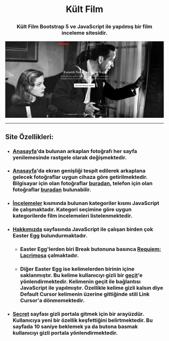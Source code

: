 # <p style="text-align: center"> Kült Film </p>
### <p style="text-align: center"> Kült Film Bootstrap 5 ve JavaScript ile yapılmış bir film inceleme sitesidir. </p>

![Homepage](/img/readme/1.png)

---

## Site Özellikleri:
* ### [Anasayfa](https://kutluhanazafli.github.io/KultFilm/index.html)'da bulunan arkaplan fotoğrafı her sayfa yenilemesinde rastgele olarak değişmektedir.
* ### [Anasayfa](https://kutluhanazafli.github.io/KultFilm/index.html)'da ekran genişliği tespit edilerek arkaplana gelecek fotoğraflar uygun cihaza göre getirilmektedir. Bilgisayar için olan fotoğraflar [buradan](https://github.com/kutluhanazafli/KultFilm/tree/main/img), telefon için olan fotoğraflar [buradan](https://github.com/kutluhanazafli/KultFilm/tree/main/img/mobilecover) bulunabilir.
*  ### [İncelemeler](https://kutluhanazafli.github.io/KultFilm/reviews.html) kısmında bulunan kategoriler kısmı JavaScript ile çalışmaktadır. Kategori seçimine göre uygun kategorilerde film incelemeleri listelenmektedir.
*   ### [Hakkımızda](https://kutluhanazafli.github.io/KultFilm/about.html) sayfasında JavaScript ile çalışan birden çok Easter Egg bulundurmaktadır.
    *   ### Easter Egg'lerden biri Break butonuna basınca [Requiem: Lacrimosa](https://open.spotify.com/track/0oo0S7irGDedjjQU67YXCR?si=1cf0702a95374e36) çalmaktadır.
    *   ### Diğer Easter Egg ise kelimelerden birinin içine saklanmıştır. Bu kelime kullanıcıyı gizli bir [geçit](https://kutluhanazafli.github.io/KultFilm/secret.html)'e yönlendirmektedir. Kelimenin geçit ile bağlantısı JavaScript ile yapılmıştır. Özellikle kelime gizli kalsın diye Default Cursor kelimenin üzerine gittiğinde stili Link Cursor'a dönmemektedir.
* ### [Secret](https://kutluhanazafli.github.io/KultFilm/secret.html) sayfası gizli portala gitmek için bir arayüzdür. Kullanıcıya yeni bir özellik keşfettiğini belirtmektedir. Bu sayfada 10 saniye beklemek ya da butona basmak kullanıcıyı gizli portala yönlendirmektedir.